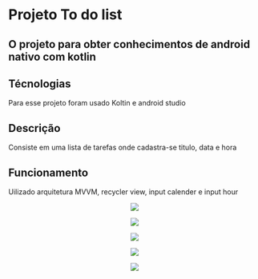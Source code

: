 # Projeto To do list 
## O projeto para obter conhecimentos de android nativo com kotlin

## Técnologias
Para esse projeto foram usado Koltin e android studio

## Descrição
 Consiste em uma lista de tarefas onde cadastra-se titulo, data e hora
 
## Funcionamento
 Uilizado arquitetura MVVM, recycler view, input calender e input hour

 
 <p align="center">
<img src="https://github.com/ThiagoSantos-devthb/To-Do-List/blob/main/Screenshot_20220301-034334.png"/>
</p>

<p align="center">
<img src="https://github.com/ThiagoSantos-devthb/To-Do-List/blob/main/Screenshot_20220301-034341.png"/>
</p>

<p align="center">
<img src="https://github.com/ThiagoSantos-devthb/To-Do-List/blob/main/Screenshot_20220301-034404.png"/>
</p>


<p align="center">
<img src="https://github.com/ThiagoSantos-devthb/To-Do-List/blob/main/Screenshot_20220301-034508.png"/>
</p>


<p align="center">
<img src="https://github.com/ThiagoSantos-devthb/To-Do-List/blob/main/Screenshot_20220301-034538.png"/>
</p>
